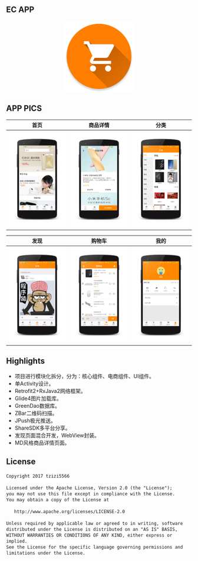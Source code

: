 ## EC APP ##
<div align="center">
	<img src="./art/ic_launcher.png" alt="icon">
</div>

## APP PICS ##
|首页|商品详情|分类|
|:-:|:-:|:-:|
|![首页](./art/01.png)|![商品详情](./art/02.png)|![分类](./art/03.png)|

|发现|购物车|我的|
|:-:|:-:|:-:|
|![发现](./art/04.png)|![购物车](./art/05.png)|![我的](./art/06.png)|

## Highlights ##
* 项目进行模块化拆分，分为：核心组件、电商组件、UI组件。
* 单Activity设计。
* Retrofit2+RxJava2网络框架。
* Glide4图片加载库。
* GreenDao数据库。
* ZBar二维码扫描。
* JPush极光推送。
* ShareSDK多平台分享。
* 发现页面混合开发，WebView封装。
* MD风格商品详情页面。

## License ##
``````
Copyright 2017 tzizi5566

Licensed under the Apache License, Version 2.0 (the "License");
you may not use this file except in compliance with the License.
You may obtain a copy of the License at

   http://www.apache.org/licenses/LICENSE-2.0

Unless required by applicable law or agreed to in writing, software
distributed under the License is distributed on an "AS IS" BASIS,
WITHOUT WARRANTIES OR CONDITIONS OF ANY KIND, either express or implied.
See the License for the specific language governing permissions and
limitations under the License.
``````
